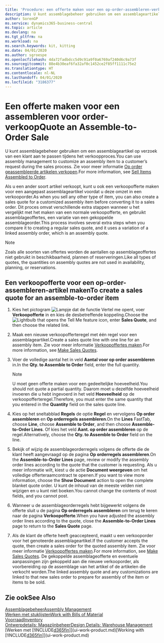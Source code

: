 ```yaml
---
title: 'Procedure: een offerte maken voor een op-order-assembleren-verkoop | Microsoft Docs'
description: U kunt assemblagebeheer gebruiken om een assemblageartikel op verzoek van een klant aan te passen tijdens het verkoopproces.
author: SorenGP
ms.service: dynamics365-business-central
ms.topic: article
ms.devlang: na
ms.tgt_pltfrm: na
ms.workload: na
ms.search.keywords: kit, kitting
ms.date: 04/01/2020
ms.author: sgroespe
ms.openlocfilehash: 4da72fadbdcc5d9c91a9f0a6769af240d6c9a73f
ms.sourcegitcommit: 88e4b30eaf6fa32af0c1452ce2f85ff1111c75e2
ms.translationtype: HT
ms.contentlocale: nl-NL
ms.lasthandoff: 04/01/2020
ms.locfileid: "3186377"
---
```

# <a name="quote-an-assemble-to-order-sale"></a><span data-ttu-id="d64e1-103">Een offerte maken voor een assembleren voor order-verkoop</span><span class="sxs-lookup"><span data-stu-id="d64e1-103">Quote an Assemble-to-Order Sale</span></span>
<span data-ttu-id="d64e1-104">U kunt assemblagebeheer gebruiken om een assemblageartikel op verzoek van een klant aan te passen tijdens het verkoopproces.</span><span class="sxs-lookup"><span data-stu-id="d64e1-104">You can use assembly management to customize an assembly item to a customer’s request during the sales process.</span></span> <span data-ttu-id="d64e1-105">Zie voor meer informatie [Op order geassembleerde artikelen verkopen](assembly-how-to-sell-items-assembled-to-order.md).</span><span class="sxs-lookup"><span data-stu-id="d64e1-105">For more information, see [Sell Items Assembled to Order](assembly-how-to-sell-items-assembled-to-order.md).</span></span>  

<span data-ttu-id="d64e1-106">Als u een ander soort artikel verkoopt, kunt u ook een verkoopofferte maken voor een aangepast assemblageartikel voordat u deze omzet in een verkooporder.</span><span class="sxs-lookup"><span data-stu-id="d64e1-106">As when you sell any other type of item, you can also create a sales quote for a customized assembly item before converting it to a sales order.</span></span> <span data-ttu-id="d64e1-107">Dit proces omvat verschillende extra stappen wanneer u het vergelijkt met het maken van een normale verkoopofferte, en gebruikt assemblageoffertes, een variatie van een gekoppelde assemblageorder.</span><span class="sxs-lookup"><span data-stu-id="d64e1-107">This process involves several extra steps when you compare it to creating a regular sales quote, and it uses a variation of a linked assembly order, which is an assembly quote.</span></span>

> [!NOTE]  
>  <span data-ttu-id="d64e1-108">Zoals alle soorten van offertes worden de aantallen op assemblageoffertes niet gebruikt in beschikbaarheid, plannen of reserveringen.</span><span class="sxs-lookup"><span data-stu-id="d64e1-108">Like all types of quotes, the quantities on assembly quotes are not used in availability, planning, or reservations.</span></span>  

## <a name="to-create-a-sales-quote-for-an-assemble-to-order-item"></a><span data-ttu-id="d64e1-109">Een verkoopofferte voor een op-order-assembleren-artikel maken</span><span class="sxs-lookup"><span data-stu-id="d64e1-109">To create a sales quote for an assemble-to-order item</span></span>  
1.  <span data-ttu-id="d64e1-110">Kies het pictogram ![Lampje dat de functie Vertel me opent](media/ui-search/search_small.png "Vertel me wat u wilt doen"), voer **Verkoopofferte** in en kies de desbetreffende koppeling.</span><span class="sxs-lookup"><span data-stu-id="d64e1-110">Choose the ![Lightbulb that opens the Tell Me feature](media/ui-search/search_small.png "Tell me what you want to do") icon, enter **Sales Quote**, and then choose the related link.</span></span>  
2.  <span data-ttu-id="d64e1-111">Maak een nieuwe verkoopofferteregel met één regel voor een assemblageartikel.</span><span class="sxs-lookup"><span data-stu-id="d64e1-111">Create a sales quote line with one line for an assembly item.</span></span> <span data-ttu-id="d64e1-112">Zie voor meer informatie [Verkoopoffertes maken](sales-how-make-offers.md).</span><span class="sxs-lookup"><span data-stu-id="d64e1-112">For more information, see [Make Sales Quotes](sales-how-make-offers.md).</span></span>  
3.  <span data-ttu-id="d64e1-113">Voer de volledige aantal het in veld **Aantal voor op order assembleren** in.</span><span class="sxs-lookup"><span data-stu-id="d64e1-113">In the **Qty. to Assemble to Order** field, enter the full quantity.</span></span>

    > [!NOTE]  
    >  <span data-ttu-id="d64e1-114">U moet geen offerte maken voor een gedeeltelijke hoeveelheid.</span><span class="sxs-lookup"><span data-stu-id="d64e1-114">You should not quote a partial quantity.</span></span> <span data-ttu-id="d64e1-115">Daarom moet u dezelfde hoeveelheid invoeren die u hebt ingevoerd in het veld **Hoeveelheid** op de verkoopofferteregel.</span><span class="sxs-lookup"><span data-stu-id="d64e1-115">Therefore, you must enter the same quantity that you entered in the **Quantity** field on the sales quote line.</span></span>  

4.  <span data-ttu-id="d64e1-116">Kies op het sneltabblad **Regels** de optie **Regel** en vervolgens **Op order assembleren** en **Op orderregels assembleren**.</span><span class="sxs-lookup"><span data-stu-id="d64e1-116">On the **Lines** FastTab, choose **Line**, choose **Assemble to Order**, and then choose **Assemble-to-Order Lines**.</span></span> <span data-ttu-id="d64e1-117">Of kies het veld **Aant. op order assembleren** op de regel.</span><span class="sxs-lookup"><span data-stu-id="d64e1-117">Alternatively, choose the **Qty. to Assemble to Order** field on the line.</span></span>  
5.  <span data-ttu-id="d64e1-118">Bekijk of wijzig de assemblageorderregels volgens de offerte die de klant heeft aangevraagd op de pagina **Op orderregels assembleren**.</span><span class="sxs-lookup"><span data-stu-id="d64e1-118">On the **Assemble-to-Order Lines** page, review or modify the assembly order lines according to the quote that the customer is requesting.</span></span> <span data-ttu-id="d64e1-119">Als u meer informatie wilt, kiest u de actie **Document weergeven** om het volledige offerteraamcontract te openen.</span><span class="sxs-lookup"><span data-stu-id="d64e1-119">If you want to view more information, choose the **Show Document** action to open the complete blanket quote order.</span></span> <span data-ttu-id="d64e1-120">U kunt de inhoud van de meeste velden niet wijzigen en u kunt niet boeken.</span><span class="sxs-lookup"><span data-stu-id="d64e1-120">You cannot change the contents of most fields, and you cannot post.</span></span>  
6.  <span data-ttu-id="d64e1-121">Wanneer u de assemblageorderregels hebt bijgewerkt volgens de offerte sluit u de pagina **Op orderregels assembleren** om terug te keren naar de pagina **Verkoopofferte**.</span><span class="sxs-lookup"><span data-stu-id="d64e1-121">When you have adjusted the assembly order lines according to the quote, close the **Assemble-to-Order Lines** page to return to the **Sales Quote** page.</span></span>  
7.  <span data-ttu-id="d64e1-122">Als de klant de offerte heeft geaccepteerd, maakt u een verkooporder voor het genoteerde assemblageartikel.</span><span class="sxs-lookup"><span data-stu-id="d64e1-122">If the customer accepts the quote, then create a sales order for the quoted assembly item.</span></span> <span data-ttu-id="d64e1-123">Zie voor meer informatie [Verkoopoffertes maken](sales-how-make-offers.md).</span><span class="sxs-lookup"><span data-stu-id="d64e1-123">For more information, see [Make Sales Quotes](sales-how-make-offers.md).</span></span> <span data-ttu-id="d64e1-124">De gekoppelde assemblageofferte en eventuele aanpassingen zijn gekoppeld aan die nieuwe verkooporder, als voorbereiding op de assemblage van het artikel of de artikelen die verkocht worden.</span><span class="sxs-lookup"><span data-stu-id="d64e1-124">The linked assembly quote and any customizations are linked to that new sales order to prepare for assembly of the item or items to be sold.</span></span>  

## <a name="see-also"></a><span data-ttu-id="d64e1-125">Zie ook</span><span class="sxs-lookup"><span data-stu-id="d64e1-125">See Also</span></span>  
[<span data-ttu-id="d64e1-126">Assemblagebeheer</span><span class="sxs-lookup"><span data-stu-id="d64e1-126">Assembly Management</span></span>](assembly-assemble-items.md)  
[<span data-ttu-id="d64e1-127">Werken met stuklijsten</span><span class="sxs-lookup"><span data-stu-id="d64e1-127">Work with Bills of Material</span></span>](inventory-how-work-BOMs.md)  
[<span data-ttu-id="d64e1-128">Voorraad</span><span class="sxs-lookup"><span data-stu-id="d64e1-128">Inventory</span></span>](inventory-manage-inventory.md)  
[<span data-ttu-id="d64e1-129">Ontwerpdetails: Magazijnbeheer</span><span class="sxs-lookup"><span data-stu-id="d64e1-129">Design Details: Warehouse Management</span></span>](design-details-warehouse-management.md)  
<span data-ttu-id="d64e1-130">[Werken met [!INCLUDE[d365fin](includes/d365fin_md.md)]](ui-work-product.md)</span><span class="sxs-lookup"><span data-stu-id="d64e1-130">[Working with [!INCLUDE[d365fin](includes/d365fin_md.md)]](ui-work-product.md)</span></span>
